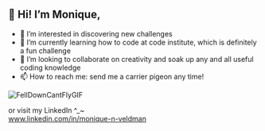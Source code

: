 👋 Hi! I’m Monique,  
- 
- 👀 I’m interested in discovering new challenges
- 🌱 I’m currently learning how to code at code institute, which is definitely a fun challenge
- 💞️ I’m looking to collaborate on creativity and soak up any and all useful coding knowledge
- 📫 How to reach me: send me a carrier pigeon any time! 

![FellDownCantFlyGIF](https://user-images.githubusercontent.com/88665073/151140620-be545671-a02f-427a-8f6c-591f0c737a84.gif)  

or visit my LinkedIn ^_~  
www.linkedin.com/in/monique-n-veldman


<!---
Seamse/Seamse is a ✨ special ✨ repository because its `README.md` (this file) appears on your GitHub profile.
You can click the Preview link to take a look at your changes.
--->
